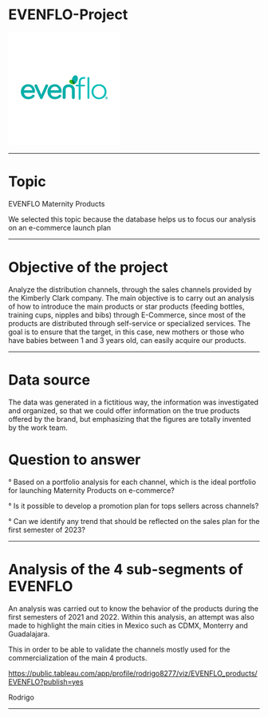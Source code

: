 # EVENFLO-Project

![image](https://github.com/RodrigoCR25/EVENFLO-project/blob/main/Brand_evenflo.png)
________________________________________________________________________________________________________________________________________________________________

# Topic

EVENFLO Maternity Products

We selected this topic because the database helps us to focus our analysis on an e-commerce launch plan
________________________________________________________________________________________________________________________________________________________________

# Objective of the project

Analyze the distribution channels, through the sales channels provided by the Kimberly Clark company. The main objective is to carry out an analysis of how to introduce the main products or star products (feeding bottles, training cups, nipples and bibs) through E-Commerce, since most of the products are distributed through self-service or specialized services. The goal is to ensure that the target, in this case, new mothers or those who have babies between 1 and 3 years old, can easily acquire our products.
________________________________________________________________________________________________________________________________________________________________

# Data source

The data was generated in a fictitious way, the information was investigated and organized, so that we could offer information on the true products offered by the brand, but emphasizing that the figures are totally invented by the work team.

# Question to answer

° Based on a portfolio analysis for each channel, which is the ideal portfolio for launching Maternity Products on e-commerce?

° Is it possible to develop a promotion plan for tops sellers across channels?

° Can we identify any trend that should be reflected on the sales plan for the first semester of 2023?

_____________________________________________________________________________________________________________________________________________________________

# Analysis of the 4 sub-segments of EVENFLO

An analysis was carried out to know the behavior of the products during the first semesters of 2021 and 2022. Within this analysis, an attempt was also made to highlight the main cities in Mexico such as CDMX, Monterry and Guadalajara.

This in order to be able to validate the channels mostly used for the commercialization of the main 4 products.

https://public.tableau.com/app/profile/rodrigo8277/viz/EVENFLO_products/EVENFLO?publish=yes

Rodrigo
_____________________________________________________________________________________________________________________________________________________________




